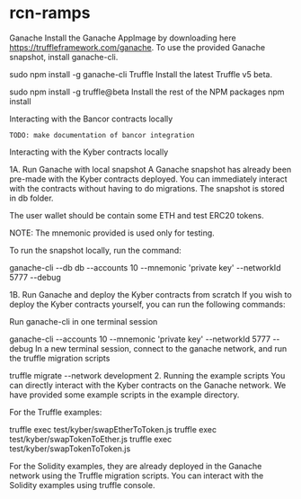 # rcn-ramps

Ganache
Install the Ganache AppImage by downloading here https://truffleframework.com/ganache. To use the provided Ganache snapshot, install ganache-cli.

sudo npm install -g ganache-cli
Truffle
Install the latest Truffle v5 beta.

sudo npm install -g truffle@beta
Install the rest of the NPM packages
npm install

Interacting with the Bancor contracts locally

    TODO: make documentation of bancor integration

Interacting with the Kyber contracts locally

1A. Run Ganache with local snapshot
A Ganache snapshot has already been pre-made with the Kyber contracts deployed. You can immediately interact with the contracts without having to do migrations. The snapshot is stored in db folder.

The user wallet  should be contain some ETH and test ERC20 tokens.

NOTE: The mnemonic provided is used only for testing. 

To run the snapshot locally, run the command:

ganache-cli --db db --accounts 10 --mnemonic 'private key' --networkId 5777 --debug

1B. Run Ganache and deploy the Kyber contracts from scratch
If you wish to deploy the Kyber contracts yourself, you can run the following commands:

Run ganache-cli in one terminal session

ganache-cli --accounts 10 --mnemonic 'private key' --networkId 5777 --debug
In a new terminal session, connect to the ganache network, and run the truffle migration scripts

truffle migrate --network development
2. Running the example scripts
You can directly interact with the Kyber contracts on the Ganache network. We have provided some example scripts in the example directory.

For the Truffle examples:

truffle exec test/kyber/swapEtherToToken.js
truffle exec test/kyber/swapTokenToEther.js
truffle exec test/kyber/swapTokenToToken.js

For the Solidity examples, they are already deployed in the Ganache network using the Truffle migration scripts. You can interact with the Solidity examples using truffle console.
